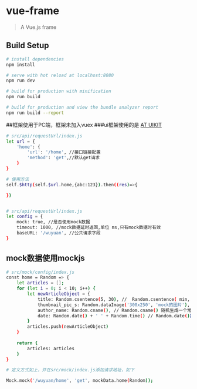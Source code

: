 # vue-frame

> A Vue.js frame

## Build Setup

``` bash
# install dependencies
npm install

# serve with hot reload at localhost:8080
npm run dev

# build for production with minification
npm run build

# build for production and view the bundle analyzer report
npm run build --report
```

##框架使用于PC端，框架未加入vuex
###ui框架使用的是 [AT UIKIT](https://at-ui.github.io/at-ui/#/zh) 


``` bash
# src/api/requestUrl/index.js
let url = {
	'home': {
		'url': '/home', //接口链接配置
		'method': 'get',//默认get请求
	}
}

# 使用方法
self.$http(self.$url.home,{abc:123}).then((res)=>{

})


# src/api/requestUrl/index.js
let config = {
	mock: true, //是否使用mock数据
	timeout: 1000, //mock数据延时返回,单位 ms,只有mock数据时有效
	baseURL: '/wuyuan', //公共请求字段
}

```

## mock数据使用mockjs
``` bash
# src/mock/config/index.js
const home = Random => {
    let articles = [];
    for (let i = 0; i < 10; i++) {
        let newArticleObject = {
            title: Random.csentence(5, 30), //  Random.csentence( min, max )
            thumbnail_pic_s: Random.dataImage('300x250', 'mock的图片'), // Random.dataImage( size, text ) 生成一段随机的 Base64 图片编码
            author_name: Random.cname(), // Random.cname() 随机生成一个常见的中文姓名
            date: Random.date() + ' ' + Random.time() // Random.date()指示生成的日期字符串的格式,默认为yyyy-MM-dd；Random.time() 返回一个随机的时间字符串
        }
        articles.push(newArticleObject)
    }
 
    return {
        articles: articles
    }
}

# 定义方式如上，并在src/mock/index.js添加请求地址，如下

Mock.mock('/wuyuan/home', 'get', mockData.home(Random));

```                                                                                                       